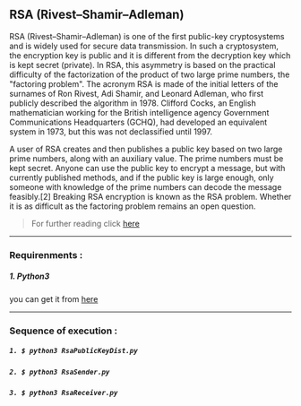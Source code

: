 ## RSA (Rivest–Shamir–Adleman) 

RSA (Rivest–Shamir–Adleman) is one of the first public-key cryptosystems and is widely used for secure data transmission. In such a cryptosystem, the encryption key is public and it is different from the decryption key which is kept secret (private). In RSA, this asymmetry is based on the practical difficulty of the factorization of the product of two large prime numbers, the "factoring problem". The acronym RSA is made of the initial letters of the surnames of Ron Rivest, Adi Shamir, and Leonard Adleman, who first publicly described the algorithm in 1978. Clifford Cocks, an English mathematician working for the British intelligence agency Government Communications Headquarters (GCHQ), had developed an equivalent system in 1973, but this was not declassified until 1997.

A user of RSA creates and then publishes a public key based on two large prime numbers, along with an auxiliary value. The prime numbers must be kept secret. Anyone can use the public key to encrypt a message, but with currently published methods, and if the public key is large enough, only someone with knowledge of the prime numbers can decode the message feasibly.[2] Breaking RSA encryption is known as the RSA problem. Whether it is as difficult as the factoring problem remains an open question.

> For further reading click [here](https://en.wikipedia.org/wiki/RSA_(cryptosystem))


___

### Requirenments : 
##### 1. Python3
you can get it from [here](https://www.python.org/downloads/)

___

### Sequence of execution : 
##### `1. $ python3 RsaPublicKeyDist.py`
##### `2. $ python3 RsaSender.py`
##### `3. $ python3 RsaReceiver.py`
